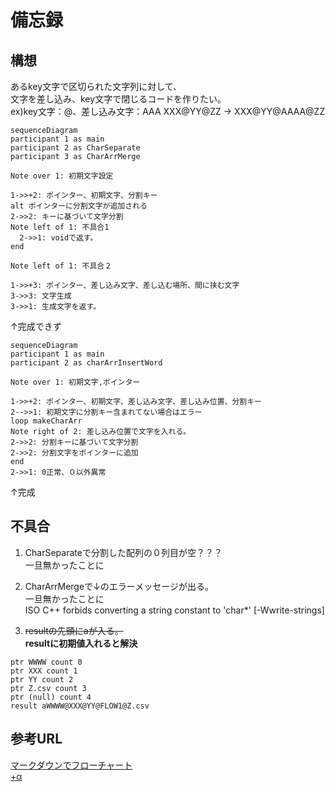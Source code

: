 # 備忘録

## 構想
あるkey文字で区切られた文字列に対して、  
文字を差し込み、key文字で閉じるコードを作りたい。  
ex)key文字：@、差し込み文字：AAA
XXX@YY@ZZ → XXX@YY@AAAA@ZZ

```mermaid
sequenceDiagram
participant 1 as main
participant 2 as CharSeparate
participant 3 as CharArrMerge

Note over 1: 初期文字設定

1->>+2: ポインター、初期文字、分割キー
alt ポインターに分割文字が追加される
2->>2: キーに基づいて文字分割
Note left of 1: 不具合1
  2->>1: voidで返す。
end

Note left of 1: 不具合２

1->>+3: ポインター、差し込み文字、差し込む場所、間に挟む文字
3->>3: 文字生成 
3->>1: 生成文字を返す。
```
↑完成できず

```mermaid
sequenceDiagram
participant 1 as main
participant 2 as charArrInsertWord

Note over 1: 初期文字,ポインター

1->>+2: ポインター、初期文字、差し込み文字、差し込み位置、分割キー
2-->>1: 初期文字に分割キー含まれてない場合はエラー
loop makeCharArr
Note right of 2: 差し込み位置で文字を入れる。
2->>2: 分割キーに基づいて文字分割
2->>2: 分割文字をポインターに追加
end
2->>1: 0正常、０以外異常
```
↑完成

## 不具合
1. CharSeparateで分割した配列の０列目が空？？？  
一旦無かったことに
1. CharArrMergeで↓のエラーメッセージが出る。  
一旦無かったことに  
ISO C++ forbids converting a string constant to 'char*' [-Wwrite-strings]

1. ~~resultの先頭にaが入る。~~  
**resultに初期値入れると解決**
```
ptr WWWW count 0
ptr XXX count 1 
ptr YY count 2
ptr Z.csv count 3
ptr (null) count 4
result aWWWW@XXX@YY@FLOW1@Z.csv
```

## 参考URL
[マークダウンでフローチャート](https://qiita.com/yoktave-yoknel/items/b923fe2b9206beab700c)  
[+α](https://shd101wyy.github.io/markdown-preview-enhanced/#/ja-jp/diagrams)